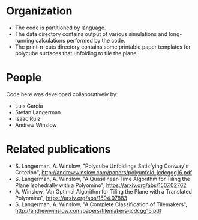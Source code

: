 # Organization
* The code is partitioned by language. 
* The data directory contains output of various simulations and long-running calculations performed by the code.
* The print-n-cuts directory contains some printable paper templates for polycube surfaces that unfolding to tile the plane.

# People
Code here was developed collaboratively by: 
* Luis Garcia
* Stefan Langerman
* Isaac Ruiz
* Andrew Winslow

# Related publications
* S. Langerman, A. Winslow, "Polycube Unfoldings Satisfying Conway's Criterion", http://andrewwinslow.com/papers/polyunfold-jcdcggg16.pdf
* S. Langerman, A. Winslow, "A Quasilinear-Time Algorithm for Tiling the Plane Isohedrally with a Polyomino", https://arxiv.org/abs/1507.02762
* A. Winslow, "An Optimal Algorithm for Tiling the Plane with a Translated Polyomino", https://arxiv.org/abs/1504.07883
* S. Langerman, A. Winslow, "A Complete Classification of Tilemakers", http://andrewwinslow.com/papers/tilemakers-jcdcgg15.pdf 

